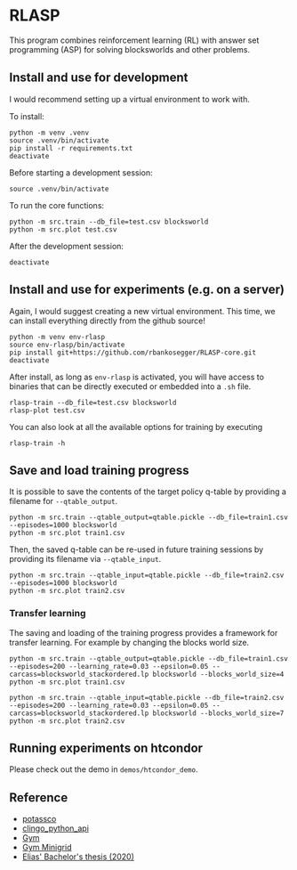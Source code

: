 # RLASP
This program combines reinforcement learning (RL) with answer set programming (ASP) for solving blocksworlds and other problems.

## Install and use for development

I would recommend setting up a virtual environment to work with.

To install:

	python -m venv .venv
	source .venv/bin/activate
	pip install -r requirements.txt	
	deactivate
	
Before starting a development session:

	source .venv/bin/activate
	
To run the core functions:

	python -m src.train --db_file=test.csv blocksworld
	python -m src.plot test.csv
	
After the development session:

	deactivate
	
## Install and use for experiments (e.g. on a server)

Again, I would suggest creating a new virtual environment.
This time, we can install everything directly from the github source!
	
	python -m venv env-rlasp
	source env-rlasp/bin/activate
	pip install git+https://github.com/rbankosegger/RLASP-core.git
	deactivate
	
After install, as long as `env-rlasp` is activated, you will have access to binaries that can be directly executed or embedded into a `.sh` file.

	rlasp-train --db_file=test.csv blocksworld
	rlasp-plot test.csv

You can also look at all the available options for training by executing

	rlasp-train -h
	
## Save and load training progress

It is possible to save the contents of the target policy q-table by providing a filename for `--qtable_output`.

	python -m src.train --qtable_output=qtable.pickle --db_file=train1.csv --episodes=1000 blocksworld
	python -m src.plot train1.csv
	
Then, the saved q-table can be re-used in future training sessions by providing its filename via `--qtable_input`.

	python -m src.train --qtable_input=qtable.pickle --db_file=train2.csv --episodes=1000 blocksworld
	python -m src.plot train2.csv
	
### Transfer learning

The saving and loading of the training progress provides a framework for transfer learning. For example by changing the blocks world size.

	python -m src.train --qtable_output=qtable.pickle --db_file=train1.csv --episodes=200 --learning_rate=0.03 --epsilon=0.05 --carcass=blocksworld_stackordered.lp blocksworld --blocks_world_size=4
	python -m src.plot train1.csv
	
	python -m src.train --qtable_input=qtable.pickle --db_file=train2.csv --episodes=200 --learning_rate=0.03 --epsilon=0.05 --carcass=blocksworld_stackordered.lp blocksworld --blocks_world_size=7
	python -m src.plot train2.csv
	
## Running experiments on htcondor

Please check out the demo in `demos/htcondor_demo`.

	

## Reference

 * [potassco](https://potassco.org)
 * [clingo_python_api](https://potassco.org/clingo/#packages)
 * [Gym](http://gym.openai.com/)
 * [Gym Minigrid](https://github.com/maximecb/gym-minigrid)
 * [Elias' Bachelor's thesis (2020)](https://fuxgeist.com/thesis.pdf)
